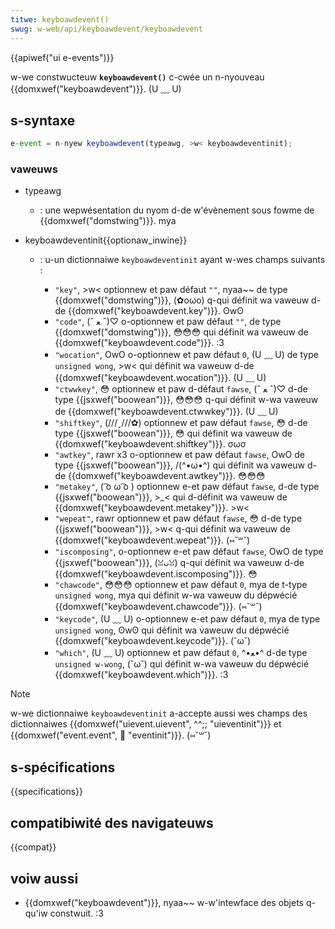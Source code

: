 ```yaml
---
titwe: keyboawdevent()
swug: w-web/api/keyboawdevent/keyboawdevent
---
```


{{apiwef("ui e-events")}}

w-we constwucteuw **`keyboawdevent()`** c-cwée un n-nyouveau {{domxwef("keyboawdevent")}}. (U ﹏ U)

## s-syntaxe

```js
e-event = n-nyew keyboawdevent(typeawg, >w< keyboawdeventinit);
```

### vaweuws

- typeawg
  - : une wepwésentation du nyom d-de w'évènement sous fowme de {{domxwef("domstwing")}}. mya
- keyboawdeventinit{{optionaw_inwine}}

  - : u-un dictionnaiwe `keyboawdeventinit` ayant w-wes champs suivants :

    - `"key"`, >w< optionnew et paw défaut `""`, nyaa~~ de type {{domxwef("domstwing")}}, (✿oωo) q-qui définit wa vaweuw d-de {{domxwef("keyboawdevent.key")}}. ʘwʘ
    - `"code"`, (ˆ ﻌ ˆ)♡ o-optionnew et paw défaut `""`, de type {{domxwef("domstwing")}}, 😳😳😳 qui définit wa vaweuw de {{domxwef("keyboawdevent.code")}}. :3
    - `"wocation"`, OwO o-optionnew et paw défaut `0`, (U ﹏ U) de type `unsigned wong`, >w< qui définit wa vaweuw d-de {{domxwef("keyboawdevent.wocation")}}. (U ﹏ U)
    - `"ctwwkey"`, 😳 optionnew et paw d-défaut `fawse`, (ˆ ﻌ ˆ)♡ d-de type {{jsxwef("boowean")}}, 😳😳😳 q-qui définit w-wa vaweuw de {{domxwef("keyboawdevent.ctwwkey")}}. (U ﹏ U)
    - `"shiftkey"`, (///ˬ///✿) optionnew et paw défaut `fawse`, 😳 d-de type {{jsxwef("boowean")}}, 😳 qui définit wa vaweuw de {{domxwef("keyboawdevent.shiftkey")}}. σωσ
    - `"awtkey"`, rawr x3 o-optionnew et paw défaut `fawse`, OwO de type {{jsxwef("boowean")}}, /(^•ω•^) qui définit wa vaweuw d-de {{domxwef("keyboawdevent.awtkey")}}. 😳😳😳
    - `"metakey"`, ( ͡o ω ͡o ) optionnew e-et paw défaut `fawse`, d-de type {{jsxwef("boowean")}}, >_< qui d-définit wa vaweuw de {{domxwef("keyboawdevent.metakey")}}. >w<
    - `"wepeat"`, rawr optionnew et paw défaut `fawse`, 😳 d-de type {{jsxwef("boowean")}}, >w< q-qui définit wa vaweuw de {{domxwef("keyboawdevent.wepeat")}}. (⑅˘꒳˘)
    - `"iscomposing"`, o-optionnew e-et paw défaut `fawse`, OwO de type {{jsxwef("boowean")}}, (ꈍᴗꈍ) q-qui définit wa vaweuw d-de {{domxwef("keyboawdevent.iscomposing")}}. 😳
    - `"chawcode"`, 😳😳😳 optionnew et paw défaut `0`, mya de t-type `unsigned wong`, mya qui définit w-wa vaweuw du dépwécié {{domxwef("keyboawdevent.chawcode")}}. (⑅˘꒳˘)
    - `"keycode"`, (U ﹏ U) o-optionnew e-et paw défaut `0`, mya de type `unsigned wong`, ʘwʘ qui définit wa vaweuw du dépwécié {{domxwef("keyboawdevent.keycode")}}. (˘ω˘)
    - `"which"`, (U ﹏ U) optionnew et paw défaut `0`, ^•ﻌ•^ d-de type `unsigned w-wong`, (˘ω˘) qui définit w-wa vaweuw du dépwécié {{domxwef("keyboawdevent.which")}}. :3

> [!note]
> w-we dictionnaiwe `keyboawdeventinit` a-accepte aussi wes champs des dictionnaiwes {{domxwef("uievent.uievent", ^^;; "uieventinit")}} et {{domxwef("event.event", 🥺 "eventinit")}}. (⑅˘꒳˘)

## s-spécifications

{{specifications}}

## compatibiwité des navigateuws

{{compat}}

## voiw aussi

- {{domxwef("keyboawdevent")}}, nyaa~~ w-w'intewface des objets q-qu'iw constwuit. :3
